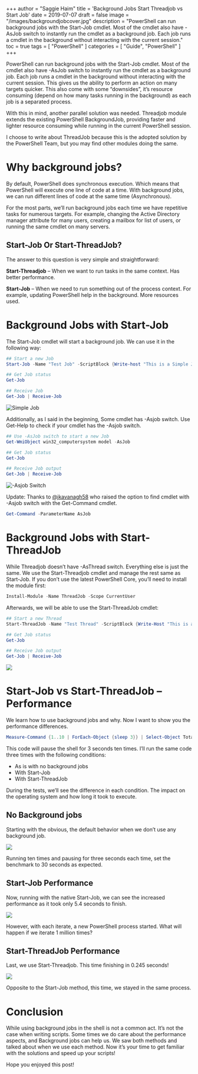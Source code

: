 +++
author = "Saggie Haim"
title = 'Background Jobs Start Threadjob vs Start Job'
date = 2019-07-07
draft = false
image = "/images/backgroundjobcover.jpg"
description = "PowerShell can run background jobs with the Start-Job cmdlet. Most of the cmdlet also have -AsJob switch to instantly run the cmdlet as a background job. Each job runs a cmdlet in the background without interacting with the current session."
toc = true
tags = [
    "PowerShell"
]
categories = [
    "Guide",
    "PowerShell"
]
+++

PowerShell can run background jobs with the Start-Job cmdlet.
Most of the cmdlet also have -AsJob switch to instantly run the cmdlet as a background job. Each job runs a cmdlet in the background without interacting with the current session. This gives us the ability to perform an action on many targets quicker.
This also come with some “downsides”, it’s resource consuming (depend on how many tasks running in the background) as each job is a separated process.

With this in mind, another parallel solution was needed. Threadjob module extends the existing PowerShell BackgroundJob, providing faster and lighter resource consuming while running in the current PowerShell session.

I choose to write about ThreadJob because this is the adopted solution by the PowerShell Team, but you may find other modules doing the same.

# Why background jobs?

By default, PowerShell does synchronous execution. Which means that PowerShell will execute one line of code at a time. With background jobs, we can run different lines of code at the same time (Asynchronous).

For the most parts, we’ll run background jobs each time we have repetitive tasks for numerous targets.
For example, changing the Active Directory manager attribute for many users, creating a mailbox for list of users, or running the same cmdlet on many servers.

## Start-Job Or Start-ThreadJob?

The answer to this question is very simple and straightforward:

**Start-Threadjob** – When we want to run tasks in the same context. Has better performance.

**Start-Job** – When we need to run something out of the process context. For example, updating PowerShell help in the background. More resources used.

# Background Jobs with Start-Job

The Start-Job cmdlet will start a background job. We can use it in the following way:

```PowerShell
## Start a new Job
Start-Job -Name "Test Job" -ScriptBlock {Write-host "This is a Simple Job"} 

## Get Job status
Get-Job 

## Receive Job 
Get-Job | Receive-Job
```

![Simple Job](../images/Start-Job-2.jpg  "PowerShell Session Showing Background Job with Start-Job")

Additionally, as I said in the beginning, Some cmdlet has -Asjob switch. Use Get-Help to check if your cmdlet has the -Asjob switch.

```PowerShell
## Use -AsJob switch to start a new Job
Get-WmiObject win32_computersystem model -AsJob 

## Get Job status
Get-Job 

## Receive Job output
Get-Job | Receive-Job
```

![-Asjob Switch](../images/asjob-2.jpg  "PowerShell Session Showing Background Job with -AsJob Switch")

Update: Thanks to [@jkavanagh58](https://twitter.com/jkavanagh58) who raised the option to find cmdlet with -Asjob switch with the Get-Command cmdlet.

```PowerShell
Get-Command -ParameterName AsJob
```

# Background Jobs with Start-ThreadJob

While Threadjob doesn’t have -AsThread switch.
Everything else is just the same.
We use the Start-Threadjob cmdlet and manage the rest same as Start-Job.
If you don’t use the latest PowerShell Core, you’ll need to install the module first:

```PowerShell
Install-Module -Name ThreadJob -Scope CurrentUser
```

Afterwards, we will be able to use the Start-ThreadJob cmdlet:

```PowerShell
## Start a new Thread
Start-ThreadJob -Name "Test Thread" -ScriptBlock {Write-Host "This is a Simple Thread Job"} 

## Get Job status
Get-Job 

## Receive Job output
Get-Job | Receive-Job
```

![ ](../images/Start-ThreadJob-2.jpg  "PowerShell Session Showing Background Job with Start-ThreadJob")

# Start-Job vs Start-ThreadJob – Performance

We learn how to use background jobs and why. Now I want to show you the performance differences.

```PowerShell
Measure-Command {1..10 | ForEach-Object {sleep 3}} | Select-Object Totalseconds
```

This code will pause the shell for 3 seconds ten times.
I’ll run the same code three times with the following conditions:

- As is with no background jobs
- With Start-Job
- With Start-ThreadJob

During the tests, we’ll see the difference in each condition. The impact on the operating system and how long it took to execute.

## No Background jobs

Starting with the obvious, the default behavior when we don’t use any background job.

![ ](../images/No-Job-Impact-1.jpg  "PowerShell Session Showing measuring a simple iteration with no background jobs.")

Running ten times and pausing for three seconds each time, set the benchmark to 30 seconds as expected.

## Start-Job Performance

Now, running with the native Start-Job, we can see the increased performance as it took only 5.4 seconds to finish.

![ ](../images/Start-Job-Impact.jpg  "PowerShell Session Showing measuring a simple iteration with Process explorer.")

However, with each iterate, a new PowerShell process started.
What will happen if we iterate 1 million times?

## Start-ThreadJob Performance

Last, we use Start-Threadjob.
This time finishing in 0.245 seconds!

![ ](../images/Start-ThreadJob-Impact.jpg  "PowerShell Session Showing measuring a simple iteration with Process explorer.")

Opposite to the Start-Job method, this time, we stayed in the same process.

# Conclusion

While using background jobs in the shell is not a common act.
It’s not the case when writing scripts. Some times we do care about the performance aspects, and Background jobs can help us.
We saw both methods and talked about when we use each method.
Now it’s your time to get familiar with the solutions and speed up your scripts!

Hope you enjoyed this post!
